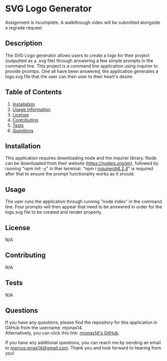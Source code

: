 # SVG Logo Generator

  Assignment is incomplete. A walkthrough video will be submitted alongside a regrade request. 

  ## Description
  The SVG Logo generator allows users to create a logo for their project (outputted as a .svg file) through answering a few simple prompts in the command line. This project is a command line application using inquirer to provide promtps. One all have been answered, the application generates a logo.svg file that the user can then user to their heart's desire. 
  
  ## Table of Contents
  1. [Installation](#installation)
  2. [Usage Information](#usage)
  3. [License](#license)
  4. [Contributing](#contributing)
  5. [Tests](#tests)
  6. [Questions](#questions)

  ## Installation
  This application requires downloading node and  the inquirer library. Node can be downloaded from their website (https://nodejs.org/en), followed by running "npm init -y" in ther terminal. "npm i inquirer@8.2.4" is required after that to ensure the prompt functionality works as it should. 

  ## Usage
  The user runs the application through running "node index" in the command line. Four prompts will then appear that need to be answered in order for the logo.svg file to be created and render properly. 

  ## License
  N/A
    

  ## Contributing
  N/A

  ## Tests
  N/A

  ## Questions
  If you have any questions, please find the repository for this application in GitHub from the username: mjonas14.  
  Alternatively, you can click this link: [mjonas14's GitHub](https://github.com/mjonas14).

  If you have any additional questions, you can reach me by sending an email to marcus.jonas14@gmail.com. Thank you and look forward to hearing from you! 
